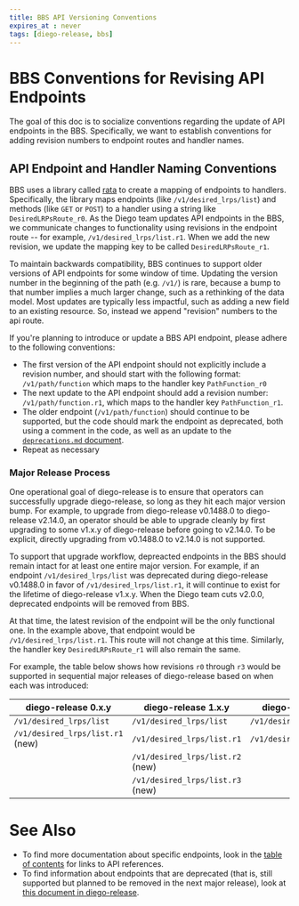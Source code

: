 ```yaml
---
title: BBS API Versioning Conventions
expires_at : never
tags: [diego-release, bbs]
---
```

# BBS Conventions for Revising API Endpoints

The goal of this doc is to socialize conventions regarding the update of API endpoints in the BBS.
Specifically, we want to establish conventions for adding revision numbers to endpoint routes and handler names.

## API Endpoint and Handler Naming Conventions
BBS uses a library called [rata](https://github.com/tedsuo/rata) to create a mapping of endpoints to handlers.
Specifically, the library maps endpoints (like `/v1/desired_lrps/list`) and methods (like `GET` or `POST`) to a handler using a string like `DesiredLRPsRoute_r0`.
As the Diego team updates API endpoints in the BBS, we communicate changes to functionality using revisions in the endpoint route -- for example, `/v1/desired_lrps/list.r1`.
When we add the new revision, we update the mapping key to be called `DesiredLRPsRoute_r1`.

To maintain backwards compatibility, BBS continues to support older versions of API endpoints for some window of time.
Updating the version number in the beginning of the path (e.g. `/v1/`) is rare, because a bump to that number implies a much larger change, such as a rethinking of the data model.
Most updates are typically less impactful, such as adding a new field to an existing resource.
So, instead we append "revision" numbers to the api route.

If you're planning to introduce or update a BBS API endpoint, please adhere to the following conventions:
- The first version of the API endpoint should not explicitly include a revision number, and should start with the following format: `/v1/path/function` which maps to the handler key `PathFunction_r0`
- The next update to the API endpoint should add a revision number: `/v1/path/function.r1`, which maps to the handler key `PathFunction_r1`.
- The older endpoint (`/v1/path/function`) should continue to be supported, but the code should mark the endpoint as deprecated,
  both using a comment in the code, as well as an update to the [`deprecations.md` document](https://github.com/cloudfoundry/diego-release/blob/develop/docs/deprecations.md#bbs-1).
- Repeat as necessary

### Major Release Process
One operational goal of diego-release is to ensure that operators can successfully upgrade diego-release,
so long as they hit each major version bump.
For example, to upgrade from diego-release v0.1488.0 to diego-release v2.14.0, an operator should be able to upgrade cleanly by first upgrading to some v1.x.y of diego-release before going to v2.14.0.
To be explicit, directly upgrading from v0.1488.0 to v2.14.0 is not supported.

To support that upgrade workflow, depreacted endpoints in the BBS should remain intact for at least one entire major version.
For example, if an endpoint `/v1/desired_lrps/list` was deprecated during diego-release v0.1488.0 in favor of `/v1/desired_lrps/list.r1`,
it will continue to exist for the lifetime of diego-release v1.x.y.
When the Diego team cuts v2.0.0, deprecated endpoints will be removed from BBS.

At that time, the latest revision of the endpoint will be the only functional one.
In the example above, that endpoint would be `/v1/desired_lrps/list.r1`.
This route will not change at this time.
Similarly, the handler key `DesiredLRPsRoute_r1` will also remain the same.

For example, the table below shows how revisions `r0` through `r3` would be supported in sequential major releases of diego-release
based on when each was introduced:

| diego-release 0.x.y              | diego-release 1.x.y              | diego-release 2.x.y        | diego-release 3.x.y        |
| -------------------------------- | -------------------------------- | -------------------------- | -------------------------- |
| `/v1/desired_lrps/list`          | `/v1/desired_lrps/list`          | `/v1/desired_lrps/list.r2` | `/v1/desired_lrps/list.r3` |
| `/v1/desired_lrps/list.r1` (new) | `/v1/desired_lrps/list.r1`       | `/v1/desired_lrps/list.r3` |                            |
|                                  | `/v1/desired_lrps/list.r2` (new) |                            |                            |
|                                  | `/v1/desired_lrps/list.r3` (new) |                            |                            |

# See Also
- To find more documentation about specific endpoints, look in the [table of contents](README.md) for links to API references.
- To find information about endpoints that are deprecated (that is, still supported but planned to be removed in the next major release), look at [this document in diego-release](https://github.com/cloudfoundry/diego-release/blob/develop/docs/deprecations.md#bbs-1).

